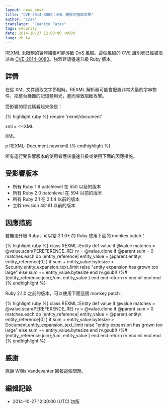 ```yaml
---
layout: news_post
title: "CVE-2014-8080：XML 擴張的阻斷攻擊"
author: "zzak"
translator: "Juanito Fatas"
tags: security
date: 2014-10-27 12:00:00 +0000
lang: zh_tw
---
```


REXML 未限制的實體擴張可能導致 DoS 風險。這個風險的 CVE 識別號已經被指派為 [CVE-2014-8080](http://cve.mitre.org/cgi-bin/cvename.cgi?name=CVE-2014-8080)。強烈建議儘速升級 Ruby 版本。

## 詳情

在從 XML 文件讀取文字節點時，REXML 解析器可能會配置非常大量的字串物件，把整台機器的記憶體用光，進而導致阻斷攻擊。

受影響的程式碼看起來像是：

{% highlight ruby %}
require 'rexml/document'

xml = <<XML
<!DOCTYPE root [
  # ENTITY expansion vector
]>
<cd></cd>
XML

p REXML::Document.new(xml)
{% endhighlight %}

所有運行受影響版本的使用者應該儘速升級或使用下面的因應措施。

## 受影響版本

* 所有 Ruby 1.9 patchlevel 在 550 以前的版本
* 所有 Ruby 2.0 patchlevel 在 594 以前的版本
* 所有 Ruby 2.1 在 2.1.4 以前的版本
* 主幹 revision 48161 以前的版本

## 因應措施

若無法升級 Ruby，可以給 2.1.0+ 的 Ruby 使用下面的 monkey patch：

{% highlight ruby %}
class REXML::Entity
  def value
      if @value
        matches = @value.scan(PEREFERENCE_RE)
        rv = @value.clone
        if @parent
          sum = 0
          matches.each do |entity_reference|
            entity_value = @parent.entity( entity_reference[0] )
            if sum + entity_value.bytesize > Security.entity_expansion_text_limit
              raise "entity expansion has grown too large"
            else
              sum += entity_value.bytesize
            end
            rv.gsub!( /%#{entity_reference.join};/um, entity_value )
          end
        end
        return rv
      end
      nil
   end
end
{% endhighlight %}

Ruby 2.1.0 之前的版本，可以使用下面這個 monkey patch：

{% highlight ruby %}
class REXML::Entity
  def value
      if @value
        matches = @value.scan(PEREFERENCE_RE)
        rv = @value.clone
        if @parent
          sum = 0
          matches.each do |entity_reference|
            entity_value = @parent.entity( entity_reference[0] )
            if sum + entity_value.bytesize > Document.entity_expansion_text_limit
              raise "entity expansion has grown too large"
            else
              sum += entity_value.bytesize
            end
            rv.gsub!( /%#{entity_reference.join};/um, entity_value )
          end
        end
        return rv
      end
      nil
   end
end
{% endhighlight %}

## 感謝

感謝 Willis Vandevanter 回報這個問題。

## 編輯記錄

* 2014-10-27 12:00:00 (UTC) 初版
